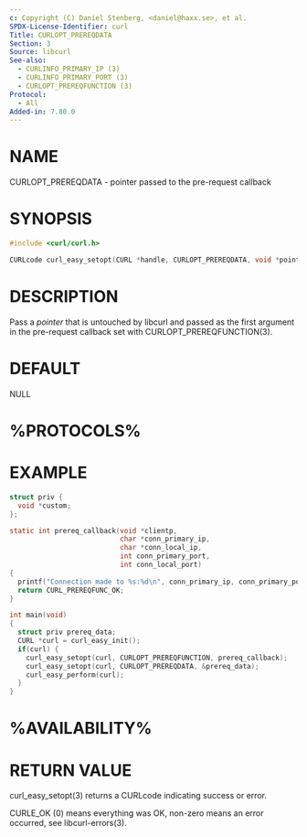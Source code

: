 ```yaml
---
c: Copyright (C) Daniel Stenberg, <daniel@haxx.se>, et al.
SPDX-License-Identifier: curl
Title: CURLOPT_PREREQDATA
Section: 3
Source: libcurl
See-also:
  - CURLINFO_PRIMARY_IP (3)
  - CURLINFO_PRIMARY_PORT (3)
  - CURLOPT_PREREQFUNCTION (3)
Protocol:
  - All
Added-in: 7.80.0
---
```


# NAME

CURLOPT_PREREQDATA - pointer passed to the pre-request callback

# SYNOPSIS

~~~c
#include <curl/curl.h>

CURLcode curl_easy_setopt(CURL *handle, CURLOPT_PREREQDATA, void *pointer);
~~~

# DESCRIPTION

Pass a *pointer* that is untouched by libcurl and passed as the first
argument in the pre-request callback set with CURLOPT_PREREQFUNCTION(3).

# DEFAULT

NULL

# %PROTOCOLS%

# EXAMPLE

~~~c
struct priv {
  void *custom;
};

static int prereq_callback(void *clientp,
                           char *conn_primary_ip,
                           char *conn_local_ip,
                           int conn_primary_port,
                           int conn_local_port)
{
  printf("Connection made to %s:%d\n", conn_primary_ip, conn_primary_port);
  return CURL_PREREQFUNC_OK;
}

int main(void)
{
  struct priv prereq_data;
  CURL *curl = curl_easy_init();
  if(curl) {
    curl_easy_setopt(curl, CURLOPT_PREREQFUNCTION, prereq_callback);
    curl_easy_setopt(curl, CURLOPT_PREREQDATA, &prereq_data);
    curl_easy_perform(curl);
  }
}
~~~

# %AVAILABILITY%

# RETURN VALUE

curl_easy_setopt(3) returns a CURLcode indicating success or error.

CURLE_OK (0) means everything was OK, non-zero means an error occurred, see
libcurl-errors(3).
